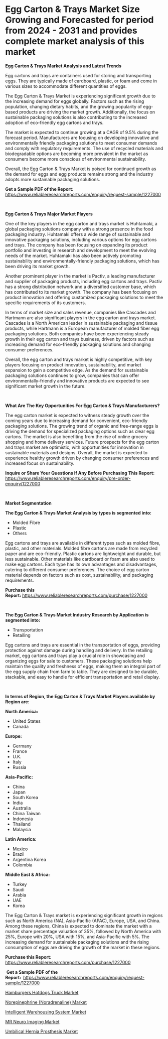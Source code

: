 <p><h1>Egg Carton & Trays Market Size Growing and Forecasted for period from 2024 - 2031 and provides complete market analysis of this market</h1></p><p><strong>Egg Carton & Trays Market Analysis and Latest Trends</strong></p>
<p><p>Egg cartons and trays are containers used for storing and transporting eggs. They are typically made of cardboard, plastic, or foam and come in various sizes to accommodate different quantities of eggs.</p><p>The Egg Carton & Trays Market is experiencing significant growth due to the increasing demand for eggs globally. Factors such as the rising population, changing dietary habits, and the growing popularity of egg-based products are driving the market growth. Additionally, the focus on sustainable packaging solutions is also contributing to the increased adoption of eco-friendly egg cartons and trays.</p><p>The market is expected to continue growing at a CAGR of 9.5% during the forecast period. Manufacturers are focusing on developing innovative and environmentally friendly packaging solutions to meet consumer demands and comply with regulatory requirements. The use of recycled materials and biodegradable options are becoming more prevalent in the market as consumers become more conscious of environmental sustainability.</p><p>Overall, the Egg Carton & Trays Market is poised for continued growth as the demand for eggs and egg products remains strong and the industry adopts more sustainable packaging solutions.</p></p>
<p><strong>Get a Sample PDF of the Report:&nbsp;</strong> <a href="https://www.reliableresearchreports.com/enquiry/request-sample/1227000">https://www.reliableresearchreports.com/enquiry/request-sample/1227000</a></p>
<p>&nbsp;</p>
<p><strong>Egg Carton & Trays Major Market Players</strong></p>
<p><p>One of the key players in the egg carton and trays market is Huhtamaki, a global packaging solutions company with a strong presence in the food packaging industry. Huhtamaki offers a wide range of sustainable and innovative packaging solutions, including various options for egg cartons and trays. The company has been focusing on expanding its product portfolio and investing in research and development to meet the evolving needs of the market. Huhtamaki has also been actively promoting sustainability and environmentally-friendly packaging solutions, which has been driving its market growth.</p><p>Another prominent player in the market is Pactiv, a leading manufacturer and supplier of packaging products, including egg cartons and trays. Pactiv has a strong distribution network and a diversified customer base, which has contributed to its market growth. The company has been focusing on product innovation and offering customized packaging solutions to meet the specific requirements of its customers.</p><p>In terms of market size and sales revenue, companies like Cascades and Hartmann are also significant players in the egg carton and trays market. Cascades is a North American leader in sustainable packaging and tissue products, while Hartmann is a European manufacturer of molded fiber egg packaging solutions. Both companies have been experiencing steady growth in their egg carton and trays business, driven by factors such as increasing demand for eco-friendly packaging solutions and changing consumer preferences.</p><p>Overall, the egg carton and trays market is highly competitive, with key players focusing on product innovation, sustainability, and market expansion to gain a competitive edge. As the demand for sustainable packaging solutions continues to grow, companies that can offer environmentally-friendly and innovative products are expected to see significant market growth in the future.</p></p>
<p>&nbsp;</p>
<p><strong>What Are The Key Opportunities For Egg Carton & Trays Manufacturers?</strong></p>
<p><p>The egg carton market is expected to witness steady growth over the coming years due to increasing demand for convenient, eco-friendly packaging solutions. The growing trend of organic and free-range eggs is driving the demand for specialized packaging options such as clear egg cartons. The market is also benefiting from the rise of online grocery shopping and home delivery services. Future prospects for the egg carton and trays market are optimistic, with opportunities for innovation in sustainable materials and designs. Overall, the market is expected to experience healthy growth driven by changing consumer preferences and increased focus on sustainability.</p></p>
<p><strong>Inquire or Share Your Questions If Any Before Purchasing This Report:</strong> <a href="https://www.reliableresearchreports.com/enquiry/pre-order-enquiry/1227000">https://www.reliableresearchreports.com/enquiry/pre-order-enquiry/1227000</a></p>
<p>&nbsp;</p>
<p><strong>Market Segmentation</strong></p>
<p><strong>The Egg Carton & Trays Market Analysis by types is segmented into:</strong></p>
<p><ul><li>Molded Fibre</li><li>Plastic</li><li>Others</li></ul></p>
<p><p>Egg cartons and trays are available in different types such as molded fibre, plastic, and other materials. Molded fibre cartons are made from recycled paper and are eco-friendly. Plastic cartons are lightweight and durable, but less sustainable. Other materials like cardboard or foam are also used to make egg cartons. Each type has its own advantages and disadvantages, catering to different consumer preferences. The choice of egg carton material depends on factors such as cost, sustainability, and packaging requirements.</p></p>
<p><strong>Purchase this Report:&nbsp;</strong><a href="https://www.reliableresearchreports.com/purchase/1227000">https://www.reliableresearchreports.com/purchase/1227000</a></p>
<p>&nbsp;</p>
<p><strong>The Egg Carton & Trays Market Industry Research by Application is segmented into:</strong></p>
<p><ul><li>Transportation</li><li>Retailing</li></ul></p>
<p><p>Egg cartons and trays are essential in the transportation of eggs, providing protection against damage during handling and delivery. In the retailing market, egg cartons and trays play a crucial role in showcasing and organizing eggs for sale to customers. These packaging solutions help maintain the quality and freshness of eggs, making them an integral part of the egg supply chain from farm to table. They are designed to be durable, stackable, and easy to handle for efficient transportation and retail display.</p></p>
<p>&nbsp;</p>
<p><strong>In terms of Region, the Egg Carton & Trays Market Players available by Region are:</strong></p>
<p>
    <p> <strong> North America: </strong>
        <ul>
            <li>United States</li>
            <li>Canada</li>
        </ul>
        </p> 
    <p> <strong> Europe: </strong>
        <ul>
            <li>Germany</li>
            <li>France</li>
            <li>U.K.</li>
            <li>Italy</li>
            <li>Russia</li>
        </ul>
        </p> 
    <p> <strong> Asia-Pacific: </strong>
        <ul>
            <li>China</li>
            <li>Japan</li>
            <li>South Korea</li>
            <li>India</li>
            <li>Australia</li>
            <li>China Taiwan</li>
            <li>Indonesia</li>
            <li>Thailand</li>
            <li>Malaysia</li>
        </ul>
        </p> 
    <p> <strong> Latin America: </strong>
        <ul>
            <li>Mexico</li>
            <li>Brazil</li>
            <li>Argentina Korea</li>
            <li>Colombia</li>
        </ul>
        </p> 
    <p> <strong> Middle East & Africa: </strong>
        <ul>
            <li>Turkey</li>
            <li>Saudi</li>
            <li>Arabia</li>
            <li>UAE</li>
            <li>Korea</li>
        </ul>
    </p>
    </p>
<p><p>The Egg Carton & Trays market is experiencing significant growth in regions such as North America (NA), Asia-Pacific (APAC), Europe, USA, and China. Among these regions, China is expected to dominate the market with a market share percentage valuation of 35%, followed by North America with 25%, Europe with 20%, USA with 15%, and Asia-Pacific with 5%. The increasing demand for sustainable packaging solutions and the rising consumption of eggs are driving the growth of the market in these regions.</p></p>
<p><strong>Purchase this Report: </strong><a href="https://www.reliableresearchreports.com/purchase/1227000">https://www.reliableresearchreports.com/purchase/1227000</a></p>
<p>&nbsp;<strong>Get a Sample PDF of the Report:&nbsp;&nbsp;</strong><a href="https://www.reliableresearchreports.com/enquiry/request-sample/1227000">https://www.reliableresearchreports.com/enquiry/request-sample/1227000</a></p>
<p><strong></strong></p>
<p><p><a href="https://issuu.com/reportprime-2/docs/hamburgers-hotdogs-truck-market-size-2030.pptx">Hamburgers Hotdogs Truck Market</a></p><p><a href="https://github.com/Chiragrp22/Market-Research-Report-List-3/blob/main/norepinephrine-noradrenaline-market.md">Norepinephrine (Noradrenaline) Market</a></p><p><a href="https://medium.com/@laurenhunter26/intelligent-warehousing-system-market-size-reveals-the-best-marketing-channels-in-global-industry-6012f9603152">Intelligent Warehousing System Market</a></p><p><a href="https://github.com/lababdou/Market-Research-Report-List-2/blob/main/mr-neuro-imaging-market.md">MR Neuro Imaging Market</a></p><p><a href="https://issuu.com/reportprime-2/docs/umbilical-hernia-prosthesis-market-size-2030.pptx">Umbilical Hernia Prosthesis Market</a></p></p>